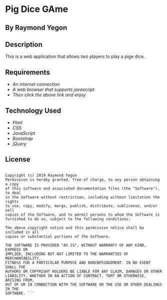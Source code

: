# Pig Dice GAme

## By Raymond Yegon

## Description
 This is a web application that allows two players to play a pige dice.

## Requirements
* _An internet connection_
* _A web browser that supports javascript_
* _Then click the above link and enjoy_

## Technology Used
* _Html_
* _CSS_
* _JavaScript_
* _Bootstrap_
* _jQuery_

## License
``` MIT License

Copyright (c) 2019 Raymond Yegon
Permission is hereby granted, free of charge, to any person obtaining a copy
of this software and associated documentation files (the "Software"), to deal
in the Software without restriction, including without limitation the rights
to use, copy, modify, merge, publish, distribute, sublicense, and/or sell
copies of the Software, and to permit persons to whom the Software is
furnished to do so, subject to the following conditions:

The above copyright notice and this permission notice shall be included in all
copies or substantial portions of the Software.

THE SOFTWARE IS PROVIDED "AS IS", WITHOUT WARRANTY OF ANY KIND, EXPRESS OR
IMPLIED, INCLUDING BUT NOT LIMITED TO THE WARRANTIES OF MERCHANTABILITY,
FITNESS FOR A PARTICULAR PURPOSE AND NONINFRINGEMENT. IN NO EVENT SHALL THE
AUTHORS OR COPYRIGHT HOLDERS BE LIABLE FOR ANY CLAIM, DAMAGES OR OTHER
LIABILITY, WHETHER IN AN ACTION OF CONTRACT, TORT OR OTHERWISE, ARISING FROM,
OUT OF OR IN CONNECTION WITH THE SOFTWARE OR THE USE OR OTHER DEALINGS IN THE
SOFTWARE. ```